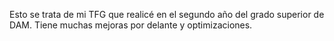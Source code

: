 Esto se trata de mi TFG que realicé en el segundo año del grado superior de DAM. Tiene muchas mejoras por delante y optimizaciones.
